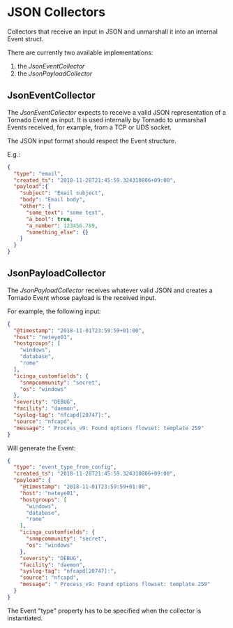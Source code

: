 # JSON Collectors

Collectors that receive an input in JSON and unmarshall it into an internal Event struct.

There are currently two available implementations:
1. the _JsonEventCollector_
1. the _JsonPayloadCollector_

## JsonEventCollector
The _JsonEventCollector_ expects to receive a valid JSON representation of a Tornado Event as input.
It is used internally by Tornado to unmarshall Events received, for example, 
from a TCP or UDS socket.

The JSON input format should respect the Event structure.

E.g.:
```json
{
  "type": "email",
  "created_ts": "2018-11-28T21:45:59.324310806+09:00",
  "payload":{
    "subject": "Email subject",
    "body": "Email body",
    "other": {
      "some_text": "some text",
      "a_bool": true,
      "a_number": 123456.789,
      "something_else": {}
    }
  }
}
``` 


## JsonPayloadCollector
The _JsonPayloadCollector_ receives whatever valid JSON and creates a Tornado Event 
whose payload is the received input.

For example, the following input:
```json
{
  "@timestamp": "2018-11-01T23:59:59+01:00",
  "host": "neteye01",
  "hostgroups": [
    "windows",
    "database",
    "rome"
  ],
  "icinga_customfields": {
    "snmpcommunity": "secret",
    "os": "windows"
  },
  "severity": "DEBUG",
  "facility": "daemon",
  "syslog-tag": "nfcapd[20747]:",
  "source": "nfcapd",
  "message": " Process_v9: Found options flowset: template 259"
}
```

Will generate the Event:
```json
{
  "type": "event_type_from_config",
  "created_ts": "2018-11-28T21:45:59.324310806+09:00",
  "payload": {
    "@timestamp": "2018-11-01T23:59:59+01:00",
    "host": "neteye01",
    "hostgroups": [
      "windows",
      "database",
      "rome"
    ],
    "icinga_customfields": {
      "snmpcommunity": "secret",
      "os": "windows"
    },
    "severity": "DEBUG",
    "facility": "daemon",
    "syslog-tag": "nfcapd[20747]:",
    "source": "nfcapd",
    "message": " Process_v9: Found options flowset: template 259"
  }
}
```

The Event "type" property has to be specified when the collector is instantiated. 